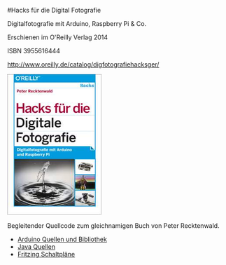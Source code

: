 #Hacks für die Digital Fotografie

Digitalfotografie mit Arduino, Raspberry Pi & Co.

Erschienen im O'Reilly Verlag 2014

ISBN 3955616444

http://www.oreilly.de/catalog/digfotografiehacksger/

[![Cover](Images/cover_small.jpg)](dfhacks)

Begleitender Quellcode zum gleichnamigen Buch von Peter Recktenwald. 

* [Arduino Quellen und Bibliothek](Arduino)
* [Java Quellen](Java)
* [Fritzing Schaltpläne](Fritzing)


